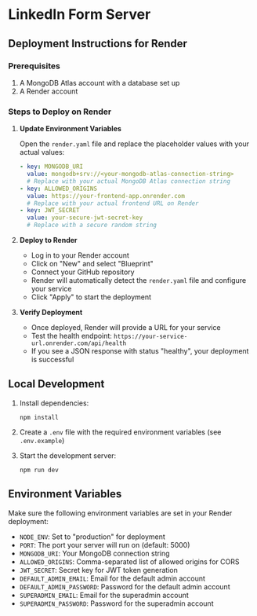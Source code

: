 # LinkedIn Form Server

## Deployment Instructions for Render

### Prerequisites

1. A MongoDB Atlas account with a database set up
2. A Render account

### Steps to Deploy on Render

1. **Update Environment Variables**

   Open the `render.yaml` file and replace the placeholder values with your actual values:

   ```yaml
   - key: MONGODB_URI
     value: mongodb+srv://<your-mongodb-atlas-connection-string>
     # Replace with your actual MongoDB Atlas connection string
   - key: ALLOWED_ORIGINS
     value: https://your-frontend-app.onrender.com
     # Replace with your actual frontend URL on Render
   - key: JWT_SECRET
     value: your-secure-jwt-secret-key
     # Replace with a secure random string
   ```

2. **Deploy to Render**

   - Log in to your Render account
   - Click on "New" and select "Blueprint"
   - Connect your GitHub repository
   - Render will automatically detect the `render.yaml` file and configure your service
   - Click "Apply" to start the deployment

3. **Verify Deployment**

   - Once deployed, Render will provide a URL for your service
   - Test the health endpoint: `https://your-service-url.onrender.com/api/health`
   - If you see a JSON response with status "healthy", your deployment is successful

## Local Development

1. Install dependencies:
   ```
   npm install
   ```

2. Create a `.env` file with the required environment variables (see `.env.example`)

3. Start the development server:
   ```
   npm run dev
   ```

## Environment Variables

Make sure the following environment variables are set in your Render deployment:

- `NODE_ENV`: Set to "production" for deployment
- `PORT`: The port your server will run on (default: 5000)
- `MONGODB_URI`: Your MongoDB connection string
- `ALLOWED_ORIGINS`: Comma-separated list of allowed origins for CORS
- `JWT_SECRET`: Secret key for JWT token generation
- `DEFAULT_ADMIN_EMAIL`: Email for the default admin account
- `DEFAULT_ADMIN_PASSWORD`: Password for the default admin account
- `SUPERADMIN_EMAIL`: Email for the superadmin account
- `SUPERADMIN_PASSWORD`: Password for the superadmin account